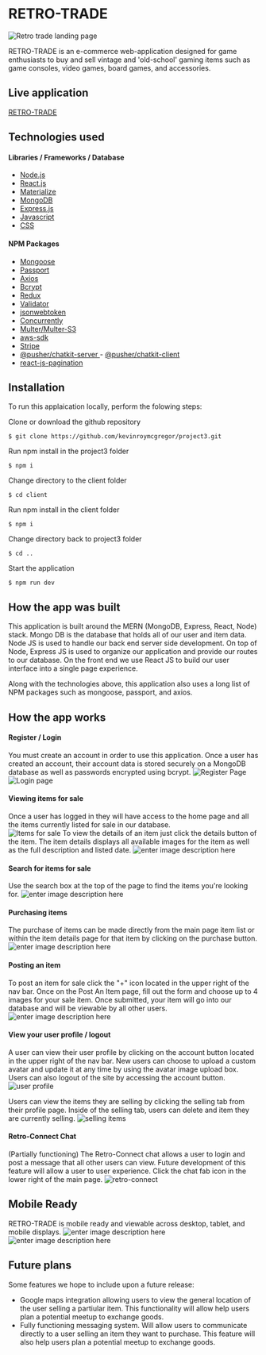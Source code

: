 # RETRO-TRADE
![Retro trade landing page](https://github.com/n8benzor/Updated-Portfolio-2/blob/master/assets/images/Screen%20Shot%202019-10-25%20at%203.19.02%20PM.png?raw=true)

RETRO-TRADE is an e-commerce web-application designed for game enthusiasts to buy and sell vintage and 'old-school' gaming items such as game consoles, video games, board games, and accessories.


## Live application

[RETRO-TRADE ](https://retrotrade.herokuapp.com)

## Technologies used
#### Libraries / Frameworks / Database

 - [Node.js](https://nodejs.org/en/)
 - [React.js](https://reactjs.org/)
 - [Materialize](https://materializecss.com/)
 - [MongoDB](https://www.mongodb.com/)
 - [Express.js](https://expressjs.com/)
 - [Javascript](https://www.javascript.com/)
 - [CSS ](https://developer.mozilla.org/en-US/docs/Web/CSS)

#### NPM Packages
 - [Mongoose](https://www.npmjs.com/package/mongoose)
 - [Passport](https://www.npmjs.com/package/passport)
 - [Axios](https://www.npmjs.com/package/axios)
 - [Bcrypt](https://www.npmjs.com/package/bcrypt)
 - [Redux](https://redux.js.org/)
 - [Validator](https://www.npmjs.com/package/validator)
 - [jsonwebtoken](https://www.npmjs.com/package/jsonwebtoken)
 - [Concurrently](https://www.npmjs.com/package/concurrently)
 - [Multer/Multer-S3](https://www.npmjs.com/package/multer-s3)
 - [aws-sdk](https://www.npmjs.com/package/aws-sdk)
 - [Stripe](https://www.npmjs.com/package/stripe)
 - [@pusher/chatkit-server ](https://www.npmjs.com/package/@pusher/chatkit-server) - [@pusher/chatkit-client](https://www.npmjs.com/package/@pusher/chatkit-client)
 - [react-js-pagination](https://www.npmjs.com/package/react-js-pagination)

## Installation

To run this applaication locally, perform the folowing steps:

 Clone or download the github repository
 

    $ git clone https://github.com/kevinroymcgregor/project3.git

 Run npm install in the project3 folder
 

    $ npm i

    
Change directory to the client folder

    $ cd client
Run npm install in the client folder

    $ npm i
Change directory back to project3 folder

    $ cd ..
Start the application

    $ npm run dev

## How  the app was built

This application is built around the MERN (MongoDB, Express, React, Node) stack. Mongo DB is the database that holds all of our user and item data. Node JS is used to handle our back end server side development. On top of Node, Express JS is used to organize our application and provide our routes to our database. On the front end we use React JS to build our user interface into a single page experience. 

Along with the technologies above, this application also uses a long list of NPM packages such as mongoose, passport, and axios.


## How  the app works

#### Register / Login
You must create an account in order to use this application. Once a user has created an account, their account data is stored securely on a MongoDB database as well as passwords encrypted using bcrypt. 
![Register Page](https://github.com/n8benzor/Updated-Portfolio-2/blob/master/assets/images/Screen%20Shot%202019-10-25%20at%203.22.34%20PM.png?raw=true)
![Login page](https://github.com/n8benzor/Updated-Portfolio-2/blob/master/assets/images/Screen%20Shot%202019-10-25%20at%203.24.03%20PM.png?raw=true)

#### Viewing items for sale
Once a user has logged in they will have access to the home page and all the items currently listed for sale in our database.  
![Items for sale](https://github.com/n8benzor/Updated-Portfolio-2/blob/master/assets/images/Screen%20Shot%202019-10-25%20at%203.42.15%20PM.png?raw=true)
To view the details of an item just click the details button of the item. The item details displays all available images for the item as well as the full description and listed date.
![enter image description here](https://github.com/n8benzor/Updated-Portfolio-2/blob/master/assets/images/Screen%20Shot%202019-10-25%20at%203.44.08%20PM.png?raw=true)
#### Search for items for sale
Use the search box at the top of the page to find the items you're looking for.
![enter image description here](https://github.com/n8benzor/Updated-Portfolio-2/blob/master/assets/images/search%20%281%29.png?raw=true)
#### Purchasing items
The purchase of items can be made directly from the main page item list or within the item details page for that item by clicking on the purchase button.
![enter image description here](https://github.com/n8benzor/Updated-Portfolio-2/blob/master/assets/images/purchase.png?raw=true)

#### Posting an item
To post an item for sale click the "+" icon located in the upper right of the nav bar. Once on the Post An Item page, fill out the form and choose up to 4 images for your sale item. Once submitted, your item will go into our database and will be viewable by all other users.
![enter image description here](https://github.com/n8benzor/Updated-Portfolio-2/blob/master/assets/images/Screen%20Shot%202019-10-25%20at%203.41.52%20PM.png?raw=true)

#### View your user profile / logout
A user can view their user profile by clicking on the account button located in the upper right of the nav bar. New users can choose to upload a custom avatar and update it at any time by using the avatar image upload box. Users can also logout of the site by accessing the account button. 
![user profile](https://github.com/n8benzor/Updated-Portfolio-2/blob/master/assets/images/Screen%20Shot%202019-10-25%20at%203.49.04%20PM.png?raw=true)

Users can view the items they are selling by clicking the selling tab from their profile page. Inside of the selling tab, users can delete and  item they are currently selling.
![selling items](https://github.com/n8benzor/Updated-Portfolio-2/blob/master/assets/images/Screen%20Shot%202019-10-25%20at%204.05.58%20PM.png?raw=true)
#### Retro-Connect Chat
(Partially functioning) The Retro-Connect chat allows a user  to login and post a message that all other users can view. Future development of this feature will allow a user to user experience. Click the chat fab icon in the lower right of the main page.
![retro-connect](https://github.com/n8benzor/Updated-Portfolio-2/blob/master/assets/images/retrochatsignup.png?raw=true)




## Mobile Ready
RETRO-TRADE is mobile ready and viewable across desktop, tablet, and mobile displays.
![enter image description here](https://github.com/n8benzor/Updated-Portfolio-2/blob/master/assets/images/Screen%20Shot%202019-10-25%20at%207.18.56%20PM.png?raw=true)
![enter image description here](https://github.com/n8benzor/Updated-Portfolio-2/blob/master/assets/images/Screen%20Shot%202019-10-25%20at%207.19.14%20PM.png?raw=true)


## Future plans
Some features we hope to include upon a future release:

 - Google maps integration allowing users to view the general location of the user selling a partiular item. This functionality will allow help users plan a potential meetup to exchange goods.
 - Fully functioning messaging system. Will allow users to communicate directly to a user selling an item they want to purchase. This feature will also help users plan a potential meetup to exchange goods. 
